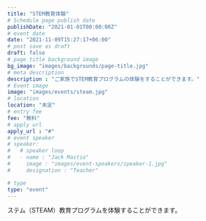 ```yaml
---
title: "STEM教育体験"
# Schedule page publish date
publishDate: "2021-01-01T00:00:00Z"
# event date
date: "2021-11-09T15:27:17+06:00"
# post save as draft
draft: false
# page title background image
bg_image: "images/backgrounds/page-title.jpg"
# meta description
description : "ご家族でSTEM教育プログラムの体験をすることができます。"
# Event image
image: "images/events/steam.jpg"
# location
location: "未定"
# entry fee
fee: "無料"
# apply url
apply_url : "#"
# event speaker
# speaker:
#   # speaker loop
#   - name : "Jack Mastio"
#     image : "images/event-speakers/speaker-1.jpg"
#     designation : "Teacher"

# type
type: "event"
---
```


ステム（STEAM）教育プログラムを体験することができます。